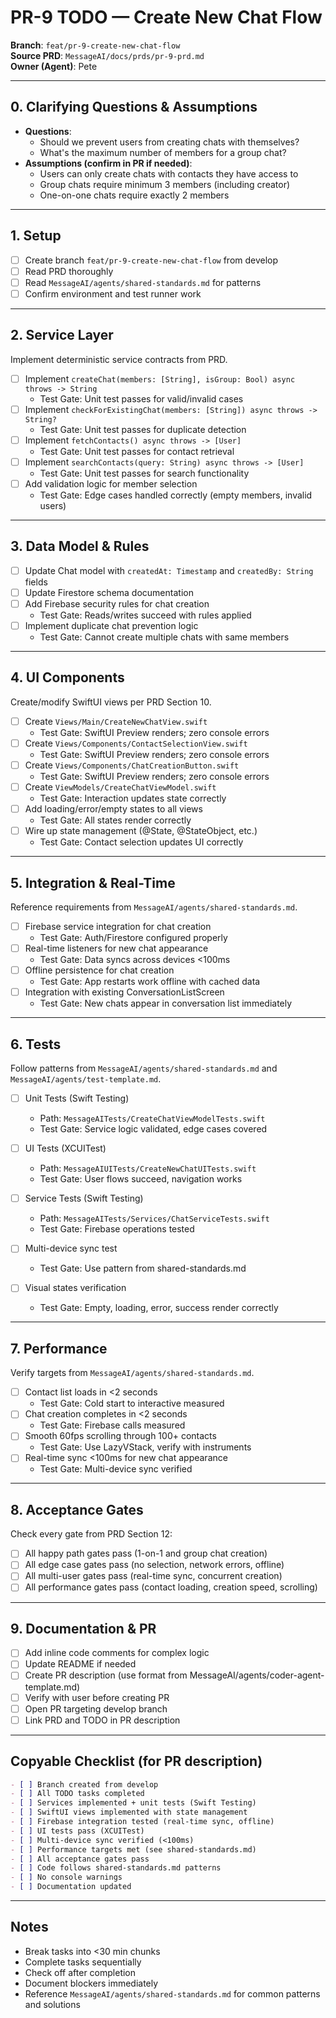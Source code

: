 # PR-9 TODO — Create New Chat Flow

**Branch**: `feat/pr-9-create-new-chat-flow`  
**Source PRD**: `MessageAI/docs/prds/pr-9-prd.md`  
**Owner (Agent)**: Pete

---

## 0. Clarifying Questions & Assumptions

- **Questions**: 
  - Should we prevent users from creating chats with themselves?
  - What's the maximum number of members for a group chat?
- **Assumptions (confirm in PR if needed)**:
  - Users can only create chats with contacts they have access to
  - Group chats require minimum 3 members (including creator)
  - One-on-one chats require exactly 2 members

---

## 1. Setup

- [ ] Create branch `feat/pr-9-create-new-chat-flow` from develop
- [ ] Read PRD thoroughly
- [ ] Read `MessageAI/agents/shared-standards.md` for patterns
- [ ] Confirm environment and test runner work

---

## 2. Service Layer

Implement deterministic service contracts from PRD.

- [ ] Implement `createChat(members: [String], isGroup: Bool) async throws -> String`
  - Test Gate: Unit test passes for valid/invalid cases
- [ ] Implement `checkForExistingChat(members: [String]) async throws -> String?`
  - Test Gate: Unit test passes for duplicate detection
- [ ] Implement `fetchContacts() async throws -> [User]`
  - Test Gate: Unit test passes for contact retrieval
- [ ] Implement `searchContacts(query: String) async throws -> [User]`
  - Test Gate: Unit test passes for search functionality
- [ ] Add validation logic for member selection
  - Test Gate: Edge cases handled correctly (empty members, invalid users)

---

## 3. Data Model & Rules

- [ ] Update Chat model with `createdAt: Timestamp` and `createdBy: String` fields
- [ ] Update Firestore schema documentation
- [ ] Add Firebase security rules for chat creation
  - Test Gate: Reads/writes succeed with rules applied
- [ ] Implement duplicate chat prevention logic
  - Test Gate: Cannot create multiple chats with same members

---

## 4. UI Components

Create/modify SwiftUI views per PRD Section 10.

- [ ] Create `Views/Main/CreateNewChatView.swift`
  - Test Gate: SwiftUI Preview renders; zero console errors
- [ ] Create `Views/Components/ContactSelectionView.swift`
  - Test Gate: SwiftUI Preview renders; zero console errors
- [ ] Create `Views/Components/ChatCreationButton.swift`
  - Test Gate: SwiftUI Preview renders; zero console errors
- [ ] Create `ViewModels/CreateChatViewModel.swift`
  - Test Gate: Interaction updates state correctly
- [ ] Add loading/error/empty states to all views
  - Test Gate: All states render correctly
- [ ] Wire up state management (@State, @StateObject, etc.)
  - Test Gate: Contact selection updates UI correctly

---

## 5. Integration & Real-Time

Reference requirements from `MessageAI/agents/shared-standards.md`.

- [ ] Firebase service integration for chat creation
  - Test Gate: Auth/Firestore configured properly
- [ ] Real-time listeners for new chat appearance
  - Test Gate: Data syncs across devices <100ms
- [ ] Offline persistence for chat creation
  - Test Gate: App restarts work offline with cached data
- [ ] Integration with existing ConversationListScreen
  - Test Gate: New chats appear in conversation list immediately

---

## 6. Tests

Follow patterns from `MessageAI/agents/shared-standards.md` and `MessageAI/agents/test-template.md`.

- [ ] Unit Tests (Swift Testing)
  - Path: `MessageAITests/CreateChatViewModelTests.swift`
  - Test Gate: Service logic validated, edge cases covered
  
- [ ] UI Tests (XCUITest)
  - Path: `MessageAIUITests/CreateNewChatUITests.swift`
  - Test Gate: User flows succeed, navigation works
  
- [ ] Service Tests (Swift Testing)
  - Path: `MessageAITests/Services/ChatServiceTests.swift`
  - Test Gate: Firebase operations tested
  
- [ ] Multi-device sync test
  - Test Gate: Use pattern from shared-standards.md
  
- [ ] Visual states verification
  - Test Gate: Empty, loading, error, success render correctly

---

## 7. Performance

Verify targets from `MessageAI/agents/shared-standards.md`.

- [ ] Contact list loads in <2 seconds
  - Test Gate: Cold start to interactive measured
- [ ] Chat creation completes in <2 seconds
  - Test Gate: Firebase calls measured
- [ ] Smooth 60fps scrolling through 100+ contacts
  - Test Gate: Use LazyVStack, verify with instruments
- [ ] Real-time sync <100ms for new chat appearance
  - Test Gate: Multi-device sync verified

---

## 8. Acceptance Gates

Check every gate from PRD Section 12:
- [ ] All happy path gates pass (1-on-1 and group chat creation)
- [ ] All edge case gates pass (no selection, network errors, offline)
- [ ] All multi-user gates pass (real-time sync, concurrent creation)
- [ ] All performance gates pass (contact loading, creation speed, scrolling)

---

## 9. Documentation & PR

- [ ] Add inline code comments for complex logic
- [ ] Update README if needed
- [ ] Create PR description (use format from MessageAI/agents/coder-agent-template.md)
- [ ] Verify with user before creating PR
- [ ] Open PR targeting develop branch
- [ ] Link PRD and TODO in PR description

---

## Copyable Checklist (for PR description)

```markdown
- [ ] Branch created from develop
- [ ] All TODO tasks completed
- [ ] Services implemented + unit tests (Swift Testing)
- [ ] SwiftUI views implemented with state management
- [ ] Firebase integration tested (real-time sync, offline)
- [ ] UI tests pass (XCUITest)
- [ ] Multi-device sync verified (<100ms)
- [ ] Performance targets met (see shared-standards.md)
- [ ] All acceptance gates pass
- [ ] Code follows shared-standards.md patterns
- [ ] No console warnings
- [ ] Documentation updated
```

---

## Notes

- Break tasks into <30 min chunks
- Complete tasks sequentially
- Check off after completion
- Document blockers immediately
- Reference `MessageAI/agents/shared-standards.md` for common patterns and solutions
